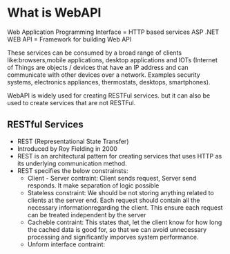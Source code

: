 # What is WebAPI

Web Application Programming Interface = HTTP based services
ASP .NET WEB API = Framework for building Web API

These services can be consumed by a broad range of clients like:browsers,mobile applications, desktop applications and IOTs (Internet of Things are objects / devices that have an IP address and can communicate with other devices over a network. Examples security systems, electronics appliances, thermostats, desktops, smartphones).

WebAPI is widely used for creating RESTFul services. but it can also be used to create services that are not RESTFul.

## RESTful Services

- REST (Representational State Transfer)
- Introduced by Roy Fielding in 2000
- REST is an architectural pattern for creating services that uses HTTP as its underlying communication method.
- REST specifies the below constrainsts:
  - Client - Server contraint: Client sends request, Server send responds. It make separation of logic possible
  - Stateless constraint: We should be not storing anything related to clients at the server end. Each request should contain all the necessary informationregarding the client. This ensure each request can be treated independent by the server
  - Cacheble contraint: This states that, let the client know for how long the cached data is good for, so that we can avoid unnecessary processing and significantly imporves system performance.
  - Unform interface contraint:
